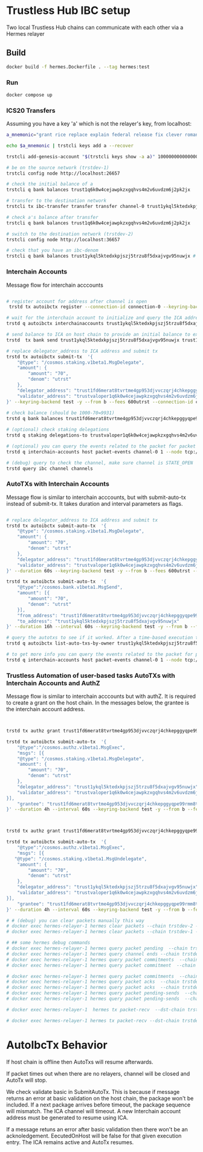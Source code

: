 # Trustless Hub IBC setup

Two local Trustless Hub chains can communicate with each other via a Hermes relayer

## Build

```bash
docker build -f hermes.Dockerfile . --tag hermes:test
```

### Run

```bash
docker compose up
```

### ICS20 Transfers

Assuming you have a key 'a' which is not the relayer's key,
from localhost:

```bash
a_mnemonic="grant rice replace explain federal release fix clever romance raise often wild taxi quarter soccer fiber love must tape steak together observe swap guitar"

echo $a_mnemonic | trstcli keys add a --recover

trstcli add-genesis-account "$(trstcli keys show -a a)" 1000000000000000000utrst

# be on the source network (trstdev-1)
trstcli config node http://localhost:26657

# check the initial balance of a
trstcli q bank balances trust1q6k0w4cejawpkzxgqhvs4m2v6uvdzm6j2pk2jx

# transfer to the destination network
trstcli tx ibc-transfer transfer transfer channel-0 trust1ykql5ktedxkpjszj5trzu8f5dxajvgv95nuwjx 2utrst --from a

# check a's balance after transfer
trstcli q bank balances trust1q6k0w4cejawpkzxgqhvs4m2v6uvdzm6j2pk2jx

# switch to the destination network (trstdev-2)
trstcli config node http://localhost:36657

# check that you have an ibc-denom
trstcli q bank balances trust1ykql5ktedxkpjszj5trzu8f5dxajvgv95nuwjx # should have 1 ibc denom
```

### Interchain Accounts

Message flow for interchain acccounts

```bash

# register account for address after channel is open
 trstd tx autoibctx register --connection-id connection-0 --keyring-backend test -y --from b --fees 600utrst

# wait for the interchain account to initialize and query the ICA address
trstd q autoibctx interchainaccounts trust1ykql5ktedxkpjszj5trzu8f5dxajvgv95nuwjx connection-0

# send balance to ICA on host chain to provide an initial balance to execute transactions (replace node and to_address here)
trstd  tx bank send trust1ykql5ktedxkpjszj5trzu8f5dxajvgv95nuwjx trust1fd6merat8tvrtme4gp953djvvczqrj4chkepggyqpe99rmm8tpzs4ch2xn 10000utrst --node tcp://localhost:36657 --keyring-backend test -y --from b --fees 600utrst --chain-id trstdev-2

# replace delegator_address to ICA address and submit tx
trstd tx autoibctx submit-tx  '{
    "@type": "/cosmos.staking.v1beta1.MsgDelegate",
    "amount": {
        "amount": "70",
        "denom": "utrst"
    },
    "delegator_address": "trust1fd6merat8tvrtme4gp953djvvczqrj4chkepggyqpe99rmm8tpzs4ch2xn",
    "validator_address": "trustvaloper1q6k0w4cejawpkzxgqhvs4m2v6uvdzm6jhmz5jy"
}' --keyring-backend test -y --from b --fees 600utrst --connection-id connection-0
 
# check balance (should be 1000-70=9931)
trstd q bank balances trust1fd6merat8tvrtme4gp953djvvczqrj4chkepggyqpe99rmm8tpzs4ch2xn --node tcp://localhost:36657

# (optional) check staking delegations
trstd q staking delegations-to trustvaloper1q6k0w4cejawpkzxgqhvs4m2v6uvdzm6jhmz5jy --node tcp://localhost:36657

# (optional) you can query the events related to the packet for packet and message info. The command takes a channel id and packet sequence
trstd q interchain-accounts host packet-events channel-0 1 --node tcp://localhost:36657 

# (debug) query to check the channel, make sure channel is STATE_OPEN 
trstd query ibc channel channels
```

### AutoTXs with Interchain Accounts

Message flow is similar to interchain acccounts, but with submit-auto-tx instead of submit-tx. It takes duration and interval parameters as flags.

```bash

# replace delegator_address to ICA address and submit tx
trstd tx autoibctx submit-auto-tx  '{
    "@type": "/cosmos.staking.v1beta1.MsgDelegate",
    "amount": {
        "amount": "70",
        "denom": "utrst"
    },
    "delegator_address": "trust1fd6merat8tvrtme4gp953djvvczqrj4chkepggyqpe99rmm8tpzs4ch2xn",
    "validator_address": "trustvaloper1q6k0w4cejawpkzxgqhvs4m2v6uvdzm6jhmz5jy"
}' --duration 60s --keyring-backend test -y --from b --fees 600utrst --connection-id connection-0

trstd tx autoibctx submit-auto-tx  '{
    "@type":"/cosmos.bank.v1beta1.MsgSend",
    "amount": [{
        "amount": "70",
        "denom": "utrst"
    }],
    "from_address": "trust1fd6merat8tvrtme4gp953djvvczqrj4chkepggyqpe99rmm8tpzs4ch2xn",
    "to_address": "trust1ykql5ktedxkpjszj5trzu8f5dxajvgv95nuwjx"
}' --duration 16h --interval 60s --keyring-backend test -y --from b --fees 600utrst --connection-id connection-0 --retries 2

# query the autotxs to see if it worked. After a time-based execution the auto-tx history should update
trstd q autoibctx list-auto-txs-by-owner trust1ykql5ktedxkpjszj5trzu8f5dxajvgv95nuwjx

# to get more info you can query the events related to the packet for packet and message info
trstd q interchain-accounts host packet-events channel-0 1 --node tcp://localhost:36657 

```

### Trustless Automation of user-based tasks AutoTXs with Interchain Accounts and AuthZ

Message flow is similar to interchain acccounts but with authZ. It is required to create a grant on the host chain. In the messages below, the grantee is the interchain account address.

```bash


trstd tx authz grant trust1fd6merat8tvrtme4gp953djvvczqrj4chkepggyqpe99rmm8tpzs4ch2xn generic --msg-type /cosmos.staking.v1beta1.MsgDelegate --keyring-backend test -y --from b --fees 600utrst  --node tcp://localhost:36657  --chain-id trstdev-2

trstd tx autoibctx submit-auto-tx  '{
    "@type":"/cosmos.authz.v1beta1.MsgExec",
    "msgs": [{
    "@type": "/cosmos.staking.v1beta1.MsgDelegate",
    "amount": {
        "amount": "70",
        "denom": "utrst"
    },
    "delegator_address": "trust1ykql5ktedxkpjszj5trzu8f5dxajvgv95nuwjx",
    "validator_address": "trustvaloper1q6k0w4cejawpkzxgqhvs4m2v6uvdzm6jhmz5jy"
}],
    "grantee": "trust1fd6merat8tvrtme4gp953djvvczqrj4chkepggyqpe99rmm8tpzs4ch2xn"
}' --duration 4h --interval 60s --keyring-backend test -y --from b --fees 600utrst --connection-id connection-0



trstd tx authz grant trust1fd6merat8tvrtme4gp953djvvczqrj4chkepggyqpe99rmm8tpzs4ch2xn generic --msg-type /cosmos.staking.v1beta1.MsgUndelegate --keyring-backend test -y --from b --fees 600utrst  --node tcp://localhost:36657  --chain-id trstdev-2

trstd tx autoibctx submit-auto-tx  '{
    "@type":"/cosmos.authz.v1beta1.MsgExec",
    "msgs": [{
   "@type": "/cosmos.staking.v1beta1.MsgUndelegate",
    "amount": {
        "amount": "70",
        "denom": "utrst"
    },
    "delegator_address": "trust1ykql5ktedxkpjszj5trzu8f5dxajvgv95nuwjx",
    "validator_address": "trustvaloper1q6k0w4cejawpkzxgqhvs4m2v6uvdzm6jhmz5jy"
}],
    "grantee": "trust1fd6merat8tvrtme4gp953djvvczqrj4chkepggyqpe99rmm8tpzs4ch2xn"
}' --duration 4h --interval 60s --keyring-backend test -y --from b --fees 600utrst --connection-id connection-0

```


```bash
# # (debug) you can clear packets manually this way
# docker exec hermes-relayer-1 hermes clear packets --chain trstdev-2 --port icahost --channel channel-0
# docker exec hermes-relayer-1 hermes clear packets --chain trstdev-1 --port icacontroller-trust1ykql5ktedxkpjszj5trzu8f5dxajvgv95nuwjx --channel channel-0

# ## some hermes debug commands
# docker exec hermes-relayer-1 hermes query packet pending  --chain trstdev-2 --port icahost --channel channel-0
# docker exec hermes-relayer-1 hermes query channel ends --chain trstdev-1 --port icacontroller-trust1ykql5ktedxkpjszj5trzu8f5dxajvgv95nuwjx --channel channel-0
# docker exec hermes-relayer-1 hermes query packet commitments  --chain trstdev-1 --port icacontroller-trust1ykql5ktedxkpjszj5trzu8f5dxajvgv95nuwjx --channel channel-0
# docker exec hermes-relayer-1 hermes query packet commitment  --chain trstdev-1 --port icacontroller-trust1ykql5ktedxkpjszj5trzu8f5dxajvgv95nuwjx --channel channel-0 --sequence 1

# docker exec hermes-relayer-1 hermes query packet commitments  --chain trstdev-2 --port icahost --channel channel-0
# docker exec hermes-relayer-1 hermes query packet acks  --chain trstdev-1 --port icacontroller-trust1ykql5ktedxkpjszj5trzu8f5dxajvgv95nuwjx --channel channel-0
# docker exec hermes-relayer-1 hermes query packet acks  --chain trstdev-2 --port icahost --channel channel-0
# docker exec hermes-relayer-1 hermes query packet pending-sends  --chain trstdev-1 --port icacontroller-trust1ykql5ktedxkpjszj5trzu8f5dxajvgv95nuwjx --channel channel-0
# docker exec hermes-relayer-1 hermes query packet pending-sends  --chain trstdev-2 --port icahost --channel channel-0

# docker exec hermes-relayer-1  hermes tx packet-recv  --dst-chain trstdev-2 --src-chain trstdev-1 --src-port icacontroller-trust1ykql5ktedxkpjszj5trzu8f5dxajvgv95nuwjx --src-channel channel-0

# docker exec hermes-relayer-1 hermes tx packet-recv --dst-chain trstdev-2 --src-chain trstdev-1 --src-port icacontroller-trust1ykql5ktedxkpjszj5trzu8f5dxajvgv95nuwjx --src-channel channel-0
```


# AutoIbcTx Behavior

If host chain is offline then AutoTxs will resume afterwards. 

If packet times out when there are no relayers, channel will be closed and AutoTx will stop.

We check validate basic in SubmitAutoTx. This is because if message returns an error at basic validation on the host chain, the package won't be included. If a next package arrives before timeout, the package sequence will mismatch. The ICA channel will timeout. A new Interchain account address must be generated to resume using ICA.

If a message retuns an error after basic validation then there won't be an acknoledgement. EecutedOnHost will be false for that given execution entry. The ICA remains active and AutoTx resumes.